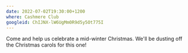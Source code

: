 ```yaml
---
date: 2022-07-02T19:30:00+1200
where: Cashmere Club
googleid: ChIJNX-lW6UgMm0R9d5y5Ot775I
---
```

Come and help us celebrate a mid-winter Christmas. We'll be dusting off the Christmas carols for this one!